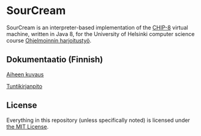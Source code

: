 # SourCream

SourCream is an interpreter-based implementation of the [CHIP-8](https://en.wikipedia.org/wiki/CHIP-8) virtual machine, written in Java 8, for the University of Helsinki computer science course [Ohjelmoinnin harjoitustyö](https://github.com/javaLabra/Javalabra2016-3).

## Dokumentaatio (Finnish)

[Aiheen kuvaus](/dokumentointi/aiheenKuvausJaRakenne.md)

[Tuntikirjanpito](/dokumentointi/tuntikirjanpito.md)

## License

Everything in this repository (unless specifically noted) is licensed under [the MIT License](/LICENSE).
